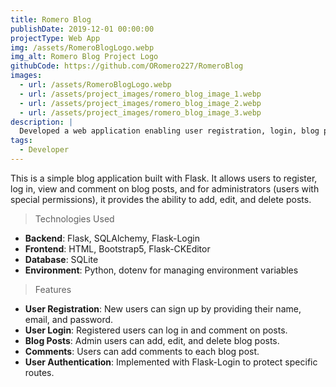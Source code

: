 ```yaml
---
title: Romero Blog
publishDate: 2019-12-01 00:00:00
projectType: Web App
img: /assets/RomeroBlogLogo.webp
img_alt: Romero Blog Project Logo
githubCode: https://github.com/ORomero227/RomeroBlog
images:
  - url: /assets/RomeroBlogLogo.webp
  - url: /assets/project_images/romero_blog_image_1.webp
  - url: /assets/project_images/romero_blog_image_2.webp
  - url: /assets/project_images/romero_blog_image_3.webp
description: |
  Developed a web application enabling user registration, login, blog post management (CRUD operations), and commenting.
tags:
  - Developer
---
```


This is a simple blog application built with Flask. It allows users to register, log in, view and comment on blog posts, and for administrators (users with special permissions), it provides the ability to add, edit, and delete posts.

> Technologies Used

- **Backend**: Flask, SQLAlchemy, Flask-Login
- **Frontend**: HTML, Bootstrap5, Flask-CKEditor
- **Database**: SQLite
- **Environment**: Python, dotenv for managing environment variables

> Features

- **User Registration**: New users can sign up by providing their name, email, and password.
- **User Login**: Registered users can log in and comment on posts.
- **Blog Posts**: Admin users can add, edit, and delete blog posts.
- **Comments**: Users can add comments to each blog post.
- **User Authentication**: Implemented with Flask-Login to protect specific routes.

